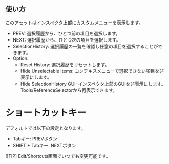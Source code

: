 ## 使い方

このアセットはインスペクタ上部にカスタムメニューを表示します。
- PREV: 選択履歴から、ひとつ前の項目を選択します。
- NEXT: 選択履歴から、ひとつ次の項目を選択します。
- SelectionHistory: 選択履歴の一覧を確認し任意の項目を選択することができます。
- Option:
  - Reset History: 選択履歴をリセットします。
  - Hide Unselectable Items: コンテキスメニューで選択できない項目を非表示にします。
  - Hide SelectionHistory GUI: インスペクタ上部のGUIを非表示にします。Tools/ReferenceSelectorから再表示できます。

# ショートカットキー

デフォルトでは以下の設定となります。

- Tabキー: PREVボタン
- SHIFT + Tabキー: NEXTボタン

[!TIP]
Edit/Shortcuts画面でいつでも変更可能です。
